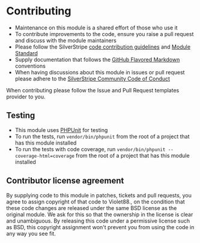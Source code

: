 # Contributing
- Maintenance on this module is a shared effort of those who use it
- To contribute improvements to the code, ensure you raise a pull request and discuss with the module maintainers
- Please follow the SilverStripe [code contribution guidelines](https://docs.silverstripe.org/en/contributing/code/) and [Module Standard](https://docs.silverstripe.org/en/developer_guides/extending/modules/#module-standard)
- Supply documentation that follows the [GitHub Flavored Markdown](https://help.github.com/articles/markdown-basics/) conventions
- When having discussions about this module in issues or pull request please adhere to the [SilverStripe Community Code of Conduct](https://docs.silverstripe.org/en/contributing/code_of_conduct/)

When contributing please follow the Issue and Pull Request templates provider to you.

## Testing
- This module uses [PHPUnit](https://phpunit.de/) for testing
- To run the tests, run `vendor/bin/phpunit` from the root of a project that has this module installed
- To run the tests with code coverage, run `vendor/bin/phpunit --coverage-html=coverage` from the root of a project that has this module installed

## Contributor license agreement
By supplying code to this module in patches, tickets and pull requests, you agree to assign copyright
of that code to Violet88., on the condition that these code changes are released under the
same BSD license as the original module. We ask for this so that the ownership in the license is clear
and unambiguous. By releasing this code under a permissive license such as BSD, this copyright assignment
won't prevent you from using the code in any way you see fit.
